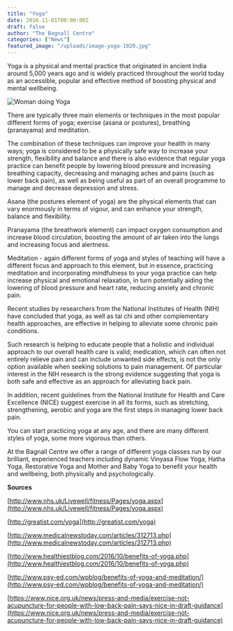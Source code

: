 ```yaml
---
title: "Yoga"
date: 2016-11-01T00:00:00Z
draft: false
author: "The Bagnall Centre"
categories: ["News"]
featured_image: "/uploads/image-yoga-1920.jpg"
---
```


Yoga is a physical and mental practice that originated in ancient India around 5,000 years ago and is widely practiced throughout the world today as an accessible, popular and effective method of boosting physical and mental wellbeing.

![Woman doing Yoga](/uploads/yoga.jpg)

There are typically three main elements or techniques in the most popular different forms of yoga; exercise (asana or postures), breathing (pranayama) and meditation.

The combination of these techniques can improve your health in many ways; yoga is considered to be a physically safe way to increase your strength, flexibility and balance and there is also evidence that regular yoga practice can benefit people by lowering blood pressure and increasing breathing capacity, decreasing and managing aches and pains (such as lower back pain), as well as being useful as part of an overall programme to manage and decrease depression and stress.

Asana (the postures element of yoga) are the physical elements that can vary enormously in terms of vigour, and can enhance your strength, balance and flexibility.

Pranayama (the breathwork element) can impact oxygen consumption and increase blood circulation, boosting the amount of air taken into the lungs and increasing focus and alertness.

Meditation - again different forms of yoga and styles of teaching will have a different focus and approach to this element, but in essence, practicing meditation and incorporating mindfulness to your yoga practice can help increase physical and emotional relaxation, in turn potentially aiding the lowering of blood pressure and heart rate, reducing anxiety and chronic pain.

Recent studies by researchers from the National Institutes of Health (NIH) have concluded that yoga, as well as tai chi and other complementary health approaches, are effective in helping to alleviate some chronic pain conditions.

Such research is helping to educate people that a holistic and individual approach to our overall health care is valid; medication, which can often not entirely relieve pain and can include unwanted side effects, is not the only option available when seeking solutions to pain management. Of particular interest in the NIH research is the strong evidence suggesting that yoga is both safe and effective as an approach for alleviating back pain.

In addition, recent guidelines from the National Institute for Health and Care Excellence (NICE) suggest exercise in all its forms, such as stretching, strengthening, aerobic and yoga are the first steps in managing lower back pain.

You can start practicing yoga at any age, and there are many different styles of yoga, some more vigorous than others.

At the Bagnall Centre we offer a range of different yoga classes run by our brilliant, experienced teachers including dynamic Vinyasa Flow Yoga, Hatha Yoga, Restorative Yoga and Mother and Baby Yoga to benefit your health and wellbeing, both physically and psychologically.

**Sources**

[http://www.nhs.uk/Livewell/fitness/Pages/yoga.aspx](http://www.nhs.uk/Livewell/fitness/Pages/yoga.aspx)

[http://greatist.com/yoga](http://greatist.com/yoga)

[http://www.medicalnewstoday.com/articles/312713.php](http://www.medicalnewstoday.com/articles/312713.php)

[http://www.healthiestblog.com/2016/10/benefits-of-yoga.php](http://www.healthiestblog.com/2016/10/benefits-of-yoga.php)

[http://www.psy-ed.com/wpblog/benefits-of-yoga-and-meditation/](http://www.psy-ed.com/wpblog/benefits-of-yoga-and-meditation/)

[https://www.nice.org.uk/news/press-and-media/exercise-not-acupuncture-for-people-with-low-back-pain-says-nice-in-draft-guidance](https://www.nice.org.uk/news/press-and-media/exercise-not-acupuncture-for-people-with-low-back-pain-says-nice-in-draft-guidance)
